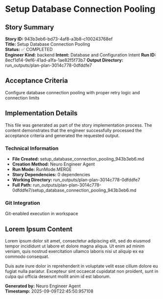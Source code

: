 # Setup Database Connection Pooling

## Story Summary
**Story ID:** 943b3eb6-bd73-4af8-a3b8-c100243768ef  
**Title:** Setup Database Connection Pooling  
**Status:** ✅ COMPLETED  
**Engineer Kind:** backend
**Intent:** Database and Configuration Intent
**Run ID:** 8ecf1d14-9ef6-41ad-a1fa-1ae82f5f73b7
**Output Directory:** run_outputs/plan-plan-3014c778-0dfddfe7

## Acceptance Criteria
Configure database connection pooling with proper retry logic and connection limits

## Implementation Details
This file was generated as part of the story implementation process. The content demonstrates that the engineer successfully processed the acceptance criteria and generated the requested output.

### Technical Information
- **File Created:** setup_database_connection_pooling_943b3eb6.md
- **Creation Method:** Neuro Engineer Agent
- **Run Mode:** RunMode.MERGE
- **Story Dependencies:** 0 dependencies
- **Working Directory:** run_outputs/plan-plan-3014c778-0dfddfe7
- **Full Path:** run_outputs/plan-plan-3014c778-0dfddfe7/setup_database_connection_pooling_943b3eb6.md

### Git Integration
Git-enabled execution in workspace

## Lorem Ipsum Content
Lorem ipsum dolor sit amet, consectetur adipiscing elit, sed do eiusmod tempor incididunt ut labore et dolore magna aliqua. Ut enim ad minim veniam, quis nostrud exercitation ullamco laboris nisi ut aliquip ex ea commodo consequat.

Duis aute irure dolor in reprehenderit in voluptate velit esse cillum dolore eu fugiat nulla pariatur. Excepteur sint occaecat cupidatat non proident, sunt in culpa qui officia deserunt mollit anim id est laborum.

**Generated by:** Neuro Engineer Agent  
**Timestamp:** 2025-09-09T22:45:50.957108
